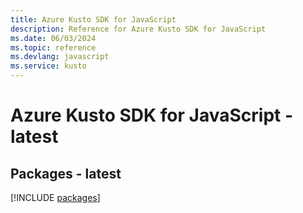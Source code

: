 ```yaml
---
title: Azure Kusto SDK for JavaScript
description: Reference for Azure Kusto SDK for JavaScript
ms.date: 06/03/2024
ms.topic: reference
ms.devlang: javascript
ms.service: kusto
---
```

# Azure Kusto SDK for JavaScript - latest
## Packages - latest
[!INCLUDE [packages](kusto-index.md)]